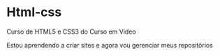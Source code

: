 # Html-css
 Curso de HTML5 e CSS3 do Curso em Video

Estou aprendendo  a criar sites e agora vou gerenciar meus repositórios 